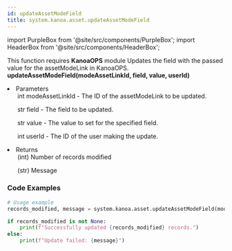 ```yaml
---
id: updateAssetModeField
title: system.kanoa.asset.updateAssetModeField
---
```

import PurpleBox from '@site/src/components/PurpleBox';
import HeaderBox from '@site/src/components/HeaderBox';

<PurpleBox>This function requires <b>KanoaOPS</b> module</PurpleBox>
<HeaderBox header="Description">Updates the field with the passed value for the assetModeLink in KanoaOPS.</HeaderBox>
<HeaderBox header="Syntax">
    <b>updateAssetModeField(modeAssetLinkId, field, value, userId)</b>
    <li> Parameters <br />
        <ul>int modeAssetLinkId - The ID of the assetModeLink to be updated.</ul>
        <ul>str field - The field to be updated.</ul>
        <ul>str value - The value to set for the specified field.</ul>
        <ul>int userId - The ID of the user making the update.</ul>
    </li>
    <li> Returns <br />
        <ul>(int) Number of records modified</ul>
        <ul>(str) Message</ul>
    </li>
</HeaderBox>

### Code Examples
```python
# Usage example
records_modified, message = system.kanoa.asset.updateAssetModeField(modeAssetLinkId=123, field='fieldName', value='fieldValue', userId=456)

if records_modified is not None:
    print(f"Successfully updated {records_modified} records.")
else:
    print(f"Update failed: {message}")